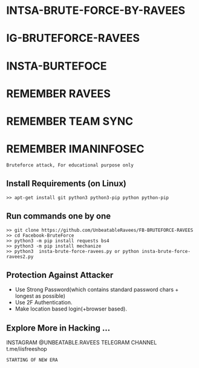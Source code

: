 # INTSA-BRUTE-FORCE-BY-RAVEES
# IG-BRUTEFORCE-RAVEES
# INSTA-BURTEFOCE
# REMEMBER RAVEES 
# REMEMBER TEAM SYNC 
# REMEMBER IMANINFOSEC
```
Bruteforce attack, For educational purpose only
```

## Install Requirements (on Linux)
```
>> apt-get install git python3 python3-pip python python-pip
```

## Run commands one by one
```
>> git clone https://github.com/UnbeatableRavees/FB-BRUTEFORCE-RAVEES
>> cd Facebook-BruteForce
>> python3 -m pip install requests bs4
>> python3 -m pip install mechanize
>> python3  insta-brute-force-ravees.py or python insta-brute-force-ravees2.py
```



## Protection Against Attacker
* Use Strong Password(which contains standard password chars + longest as possible)
* Use 2F Authentication.
* Make location based login(+browser based).

## Explore More in Hacking ...
INSTAGRAM @UNBEATABLE.RAVEES
TELEGRAM CHANNEL t.me/iisfreeshop 

~~~
STARTING OF NEW ERA
~~~
